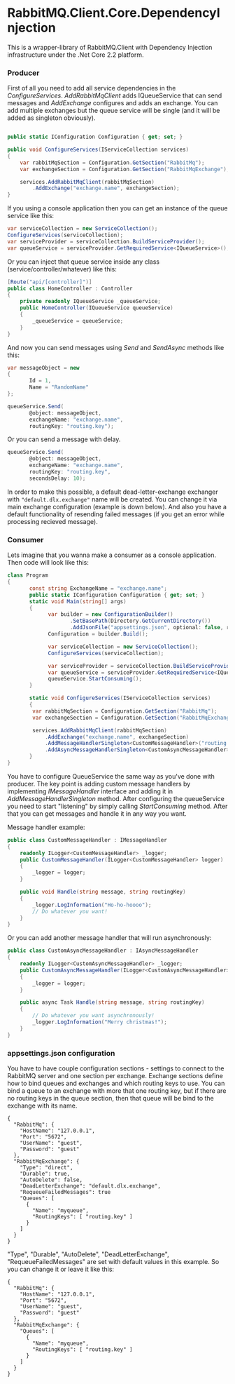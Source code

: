 ﻿# RabbitMQ.Client.Core.DependencyInjection

This is a wrapper-library of RabbitMQ.Client with Dependency Injection infrastructure under the .Net Core 2.2 platform.

### Producer

First of all you need to add all service dependencies in the *ConfigureServices*. *AddRabbitMqClient* adds IQueueService that can send messages and *AddExchange* configures and adds an exchange. You can add multiple exchanges but the queue service will be single (and it will be added as singleton obviously).

```csharp

public static IConfiguration Configuration { get; set; }

public void ConfigureServices(IServiceCollection services)
{
    var rabbitMqSection = Configuration.GetSection("RabbitMq");
    var exchangeSection = Configuration.GetSection("RabbitMqExchange");

    services.AddRabbitMqClient(rabbitMqSection)
        .AddExchange("exchange.name", exchangeSection);
}
```

If you using a console application then you can get an instance of the queue service like this:

```csharp
var serviceCollection = new ServiceCollection();
ConfigureServices(serviceCollection);
var serviceProvider = serviceCollection.BuildServiceProvider();
var queueService = serviceProvider.GetRequiredService<IQueueService>();
```

Or you can inject that queue service inside any class (service/controller/whatever) like this:

```csharp
[Route("api/[controller]")]
public class HomeController : Controller
{
    private readonly IQueueService _queueService;
    public HomeController(IQueueService queueService)
    {
        _queueService = queueService;
    }
}
```

And now you can send messages using *Send* and *SendAsync* methods like this:
```csharp
var messageObject = new
{
       Id = 1,
	   Name = "RandomName"
};

queueService.Send(
       @object: messageObject,
       exchangeName: "exchange.name",
       routingKey: "routing.key");
```

Or you can send a message with delay.
```csharp
queueService.Send(
       @object: messageObject,
       exchangeName: "exchange.name",
       routingKey: "routing.key",
	   secondsDelay: 10);
```

In order to make this possible, a default dead-letter-exchange exchanger with `"default.dlx.exchange"` name will be created. You can change it via main exchange configuration (example is down below).
And also you have a default functionality of resending failed messages (if you get an error while processing recieved message).

### Consumer

Lets imagine that you wanna make a consumer as a console application. Then code will look like this:

```csharp
class Program
{
       const string ExchangeName = "exchange.name";
       public static IConfiguration Configuration { get; set; }
       static void Main(string[] args)
       {
             var builder = new ConfigurationBuilder()
                    .SetBasePath(Directory.GetCurrentDirectory())
                    .AddJsonFile("appsettings.json", optional: false, reloadOnChange: true);
             Configuration = builder.Build();

             var serviceCollection = new ServiceCollection();
             ConfigureServices(serviceCollection);

             var serviceProvider = serviceCollection.BuildServiceProvider();
             var queueService = serviceProvider.GetRequiredService<IQueueService>();
             queueService.StartConsuming();
       }

       static void ConfigureServices(IServiceCollection services)
       {
        var rabbitMqSection = Configuration.GetSection("RabbitMq");
        var exchangeSection = Configuration.GetSection("RabbitMqExchange");

        services.AddRabbitMqClient(rabbitMqSection)
            .AddExchange("exchange.name", exchangeSection)
            .AddMessageHandlerSingleton<CustomMessageHandler>("routing.key")
            .AddAsyncMessageHandlerSingleton<CustomAsyncMessageHandler>("other.routing.key");
       }
}
```

You have to configure QueueService the same way as you've done with producer.
The key point is adding custom message handlers by implementing *IMessageHandler* interface and adding it in *AddMessageHandlerSingleton<T>* method.
After configuring the queueService you need to start "listening" by simply calling *StartConsuming* method. After that you can get messages and handle it in any way you want.

Message handler example:
```csharp
public class CustomMessageHandler : IMessageHandler
{
	readonly ILogger<CustomMessageHandler> _logger;
	public CustomMessageHandler(ILogger<CustomMessageHandler> logger)
	{
		_logger = logger;
	}

    public void Handle(string message, string routingKey)
    {
		_logger.LogInformation("Ho-ho-hoooo");
		// Do whatever you want!
    }
}
```

Or you can add another message handler that will run asynchronously:
```csharp
public class CustomAsyncMessageHandler : IAsyncMessageHandler
{
	readonly ILogger<CustomAsyncMessageHandler> _logger;
	public CustomAsyncMessageHandler(ILogger<CustomAsyncMessageHandler> logger)
	{
		_logger = logger;
	}

    public async Task Handle(string message, string routingKey)
    {
		// Do whatever you want asynchronously!
		_logger.LogInformation("Merry christmas!");
    }
}
```

### appsettings.json configuration

 You have to have couple configuration sections - settings to connect to the RabbitMQ server and one section per exchange.
 Exchange sections define how to bind queues and exchanges and which routing keys to use.
 You can bind a queue to an exchange with more that one routing key, but if there are no routing keys in the queue section, then that queue will be bind to the exchange with its name.
```
{
  "RabbitMq": {
    "HostName": "127.0.0.1",
    "Port": "5672",
    "UserName": "guest",
    "Password": "guest"
  },
  "RabbitMqExchange": {
    "Type": "direct",
    "Durable": true,
    "AutoDelete": false,
	"DeadLetterExchange": "default.dlx.exchange",
	"RequeueFailedMessages": true
    "Queues": [
	  {
        "Name": "myqueue",
        "RoutingKeys": [ "routing.key" ]
      }
    ]
  }
}
```

"Type", "Durable", "AutoDelete", "DeadLetterExchange", "RequeueFailedMessages" are set with default values in this example. So you can change it or leave it like this:
```
{
  "RabbitMq": {
    "HostName": "127.0.0.1",
    "Port": "5672",
    "UserName": "guest",
    "Password": "guest"
  },
  "RabbitMqExchange": {
    "Queues": [
	  {
        "Name": "myqueue",
        "RoutingKeys": [ "routing.key" ]
      }
    ]
  }
}
```